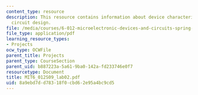 ```yaml
---
content_type: resource
description: This resource contains information about device characterization and
  circuit design.
file: /media/courses/6-012-microelectronic-devices-and-circuits-spring-2009/8a9ebd7dd78318f0cbd62e95a4bc9cd5_MIT6_012S09_lab02.pdf
file_type: application/pdf
learning_resource_types:
- Projects
ocw_type: OCWFile
parent_title: Projects
parent_type: CourseSection
parent_uid: b887223a-5a61-9ba0-142a-fd233746e0f7
resourcetype: Document
title: MIT6_012S09_lab02.pdf
uid: 8a9ebd7d-d783-18f0-cbd6-2e95a4bc9cd5
---
```

